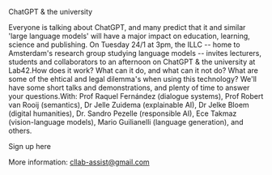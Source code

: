 ChatGPT & the university

Everyone is talking about ChatGPT, and many predict that it and similar 'large language models' will have a major impact on education, learning, science and publishing. On Tuesday 24/1 at 3pm, the ILLC -- home to Amsterdam's research group studying language models -- invites lecturers, students and collaborators to an afternoon on ChatGPT & the university at Lab42.How does it work? What can it do, and what can it not do? What are some of the ehtical and legal dilemma's when using this technology? We'll have some short talks and demonstrations, and plenty of time to answer your questions.With: Prof Raquel Fernández (dialogue systems), Prof Robert van Rooij (semantics), Dr Jelle Zuidema (explainable AI), Dr Jelke Bloem (digital humanities), Dr. Sandro Pezelle (responsible AI), Ece Takmaz (vision-language models), Mario Guilianelli (language generation), and others.

Sign up here <link to be inserted>

More information: cllab-assist@gmail.com



